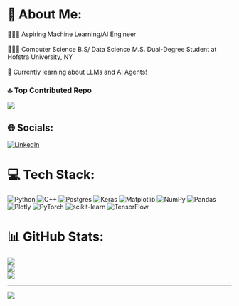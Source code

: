 # 💫 About Me:
👩🏻‍💻 Aspiring Machine Learning/AI Engineer <br/>
<br>👩🏻‍🎓 Computer Science B.S/ Data Science M.S. Dual-Degree Student at Hofstra University, NY<br/>
<br>💭 Currently learning about LLMs and AI Agents!<br/>

### 🔝 Top Contributed Repo
![](https://github-contributor-stats.vercel.app/api?username=aishaahmadd&limit=5&theme=dark&combine_all_yearly_contributions=true)

## 🌐 Socials:
[![LinkedIn](https://img.shields.io/badge/LinkedIn-%230077B5.svg?logo=linkedin&logoColor=white)](https://linkedin.com/in/aishaahmad-cs) 

# 💻 Tech Stack:
![Python](https://img.shields.io/badge/python-3670A0?style=for-the-badge&logo=python&logoColor=ffdd54) ![C++](https://img.shields.io/badge/c++-%2300599C.svg?style=for-the-badge&logo=c%2B%2B&logoColor=white) ![Postgres](https://img.shields.io/badge/postgres-%23316192.svg?style=for-the-badge&logo=postgresql&logoColor=white) ![Keras](https://img.shields.io/badge/Keras-%23D00000.svg?style=for-the-badge&logo=Keras&logoColor=white) ![Matplotlib](https://img.shields.io/badge/Matplotlib-%23ffffff.svg?style=for-the-badge&logo=Matplotlib&logoColor=black) ![NumPy](https://img.shields.io/badge/numpy-%23013243.svg?style=for-the-badge&logo=numpy&logoColor=white) ![Pandas](https://img.shields.io/badge/pandas-%23150458.svg?style=for-the-badge&logo=pandas&logoColor=white) ![Plotly](https://img.shields.io/badge/Plotly-%233F4F75.svg?style=for-the-badge&logo=plotly&logoColor=white) ![PyTorch](https://img.shields.io/badge/PyTorch-%23EE4C2C.svg?style=for-the-badge&logo=PyTorch&logoColor=white) ![scikit-learn](https://img.shields.io/badge/scikit--learn-%23F7931E.svg?style=for-the-badge&logo=scikit-learn&logoColor=white) ![TensorFlow](https://img.shields.io/badge/TensorFlow-%23FF6F00.svg?style=for-the-badge&logo=TensorFlow&logoColor=white)
# 📊 GitHub Stats:
![](https://github-readme-stats.vercel.app/api?username=aishaahmadd&theme=synthwave&hide_border=false&include_all_commits=false&count_private=true)<br/>
![](https://github-readme-streak-stats.herokuapp.com/?user=aishaahmadd&theme=synthwave&hide_border=false)<br/>
![](https://github-readme-stats.vercel.app/api/top-langs/?username=aishaahmadd&theme=synthwave&hide_border=false&include_all_commits=false&count_private=true&layout=compact)


---
[![](https://visitcount.itsvg.in/api?id=aishaahmadd&icon=0&color=0)](https://visitcount.itsvg.in)

<!-- Proudly created with GPRM ( https://gprm.itsvg.in ) -->
